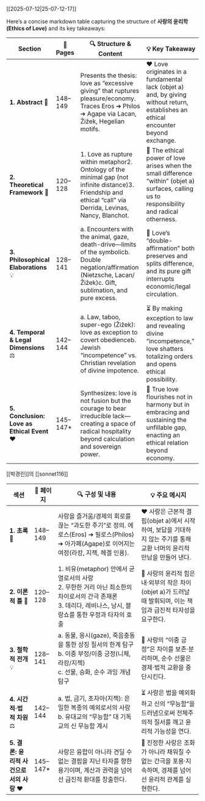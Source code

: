 [[2025-07-12|25-07-12-17]]

Here’s a concise markdown table capturing the structure of **사랑의 윤리학 (Ethics of Love)** and its key takeaways:

|Section|📄 Pages|🔍 Structure & Content|💡 Key Takeaway|
|---|---|---|---|
|**1. Abstract** 🔎|148–149|Presents the thesis: love as “excessive giving” that ruptures pleasure/economy. Traces Eros ➔ Philos ➔ Agape via Lacan, Žižek, Hegelian motifs.|❤️ Love originates in a fundamental lack (objet a) and, by giving without return, establishes an ethical encounter beyond exchange.|
|**2. Theoretical Framework** 🧠|120–128|1. Love as rupture within metaphor2. Ontology of the minimal gap (not infinite distance)3. Friendship and ethical “call” via Derrida, Levinas, Nancy, Blanchot.|🌱 The ethical power of love arises when the small difference “within” (objet a) surfaces, calling us to responsibility and radical otherness.|
|**3. Philosophical Elaborations** 💡|128–141|a. Encounters with the animal, gaze, death-drive—limits of the symbolicb. Double negation/affirmation (Nietzsche, Lacan/Žižek)c. Gift, sublimation, and pure excess.|🌟 Love’s “double-affirmation” both preserves and splits difference, and its pure gift interrupts economic/legal circulation.|
|**4. Temporal & Legal Dimensions** ⚖️|142–144|a. Law, taboo, super-ego (Žižek): love as exception to covert obedienceb. Jewish “incompetence” vs. Christian revelation of divine impotence.|⏳ By making exception to law and revealing divine “incompetence,” love shatters totalizing orders and opens ethical possibility.|
|**5. Conclusion: Love as Ethical Event** ❤️|145–147*|Synthesizes: love is not fusion but the courage to bear irreducible lack—creating a space of radical hospitality beyond calculation and sovereign power.|🌈 True love flourishes not in harmony but in embracing and sustaining the unfillable gap, enacting an ethical relation beyond economy.|

[[박경린]]의 [[sonnet116]]

| 섹션                          | 📄 페이지   | 🔍 구성 및 내용                                                                                             | 💡 주요 메시지                                                                |
| --------------------------- | -------- | ------------------------------------------------------------------------------------------------------ | ------------------------------------------------------------------------ |
| **1. 초록** 🔎                | 148–149  | 사랑을 즐거움/경제의 회로를 끊는 “과도한 주기”로 정의. 에로스(Eros) ➔ 필로스(Philos) ➔ 아가페(Agape)로 이어지는 여정(라캉, 지젝, 헤겔 인용).         | ❤️ 사랑은 근본적 결핍(objet a)에서 시작하여, 보답을 기대하지 않는 주기를 통해 교환 너머의 윤리적 만남을 만들어 낸다. |
| **2. 이론적 틀** 🧠             | 120–128  | 1. 비유(metaphor) 안에서 균열로서의 사랑<br>2. 무한한 거리 아닌 최소한의 차이로서의 간극 존재론<br>3. 데리다, 레비나스, 낭시, 블랑쇼를 통한 우정과 타자의 호출 | 🌱 사랑의 윤리적 힘은 내·외부의 작은 차이(objet a)가 드러날 때 발휘되며, 이는 책임과 급진적 타자성을 요구한다.    |
| **3. 철학적 전개** 💡            | 128–141  | a. 동물, 응시(gaze), 죽음충동을 통한 상징 질서의 한계 탐구<br>b. 이중 부정/이중 긍정(니체, 라캉/지젝)<br>c. 선물, 승화, 순수 과잉 개념 탐구          | 🌟 사랑의 “이중 긍정”은 차이를 보존·분리하며, 순수 선물은 경제·법적 교환을 중단시킨다.                     |
| **4. 시간적·법적 차원** ⚖️         | 142–144  | a. 법, 금기, 초자아(지젝): 은밀한 복종의 예외로서의 사랑<br>b. 유대교의 “무능함” 대 기독교의 신 무능함 계시                                   | ⏳ 사랑은 법을 예외화하고 신의 “무능함”을 드러냄으로써 전체주의적 질서를 깨고 윤리적 가능성을 연다.                |
| **5. 결론: 윤리적 사건으로서의 사랑** ❤️ | 145–147* | 사랑은 융합이 아니라 견딜 수 없는 결핍을 지닌 타자를 향한 용기이며, 계산과 권력을 넘어선 급진적 환대를 창출한다.                                      | 🌈 진정한 사랑은 조화가 아니라 채워질 수 없는 간극을 포용·지속하며, 경제를 넘어선 윤리적 관계를 실현한다.           |
